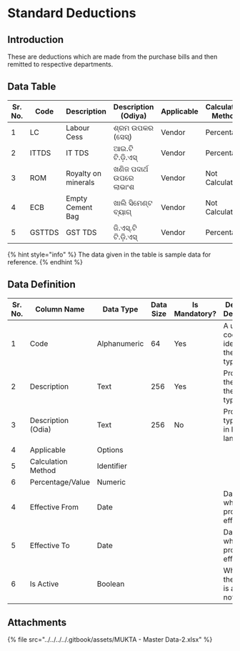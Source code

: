 # Standard Deductions

## Introduction

These are deductions which are made from the purchase bills and then remitted to respective departments.

## Data Table

| Sr. No. | Code   | Description         | Description (Odiya)     | Applicable  | Calculation Method | Percentage/ Value | Effective From | Effective To | Is Active |
| ------- | ------ | ------------------- | ----------------------- | ----------- | ------------------ | ----------------- | -------------- | ------------ | --------- |
| 1       | LC     | Labour Cess         | ଶ୍ରମ ଉପକର (ସେସ୍)        | Vendor      | Percentage         | 1                 |                |              |           |
| 2       | ITTDS  | IT TDS              | ଆଇ.ଟି ଟି.ଡ଼ି.ଏସ୍         | Vendor      | Percentage         | 10                |                |              |           |
| 3       | ROM    | Royalty on minerals | ଖଣିଜ ପଦାର୍ଥ ଉପରେ ଲାଭାଂଶ | Vendor      | Not Calculated     |                   |                |              |           |
| 4       | ECB    | Empty Cement Bag    | ଖାଲି ସିମେଣ୍ଟ ବ୍ୟାଗ୍     | Vendor      | Not Calculated     |                   |                |              |           |
| 5       | GSTTDS | GST TDS             | ଜି.ଏସ୍.ଟି ଟି.ଡ଼ି.ଏସ୍     | Vendor      | Percentage         | 2                 |                |              |           |

{% hint style="info" %}
The data given in the table is sample data for reference.
{% endhint %}

## Data Definition

<table><thead><tr><th width="97">Sr. No.</th><th>Column Name</th><th>Data Type</th><th>Data Size</th><th>Is Mandatory?</th><th>Definition/ Description</th></tr></thead><tbody><tr><td>1</td><td>Code</td><td>Alphanumeric</td><td>64</td><td>Yes</td><td>A unique code that identifies the project type.</td></tr><tr><td>2</td><td>Description</td><td>Text</td><td>256</td><td>Yes</td><td>Provides the name of the project type </td></tr><tr><td>3</td><td>Description (Odia)</td><td>Text</td><td>256</td><td>No</td><td>Project type name in local language</td></tr><tr><td>4</td><td>Applicable</td><td>Options</td><td></td><td></td><td></td></tr><tr><td>5</td><td>Calculation Method</td><td>Identifier</td><td></td><td></td><td></td></tr><tr><td>6</td><td>Percentage/Value</td><td>Numeric</td><td></td><td></td><td></td></tr><tr><td>4</td><td>Effective From</td><td>Date</td><td></td><td></td><td>Date from which the project is effective</td></tr><tr><td>5</td><td>Effective To</td><td>Date</td><td></td><td></td><td>Date till which the project is effective</td></tr><tr><td>6</td><td>Is Active</td><td>Boolean</td><td></td><td></td><td>Whether the project is active or not</td></tr></tbody></table>

## Attachments

{% file src="../../../../.gitbook/assets/MUKTA - Master Data-2.xlsx" %}
